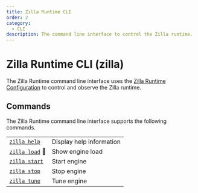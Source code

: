 ```yaml
---
title: Zilla Runtime CLI
order: 2
category:
  - CLI
description: The command line interface to control the Zilla runtime.
---
```


# Zilla Runtime CLI (zilla)

The Zilla Runtime command line interface uses the [Zilla Runtime Configuration](../zilla.yaml/) to control and observe the Zilla runtime.

## Commands

The Zilla Runtime command line interface supports the following commands.

|                            |                          |
| -------------------------- | ------------------------ |
| [`zilla help`](clean.md)   | Display help information |
| [`zilla load`](load.md) 🚧 | Show engine load         |
| [`zilla start`](start.md)  | Start engine             |
| [`zilla stop`](stop.md)    | Stop engine              |
| [`zilla tune`](tune.md)    | Tune engine              |
